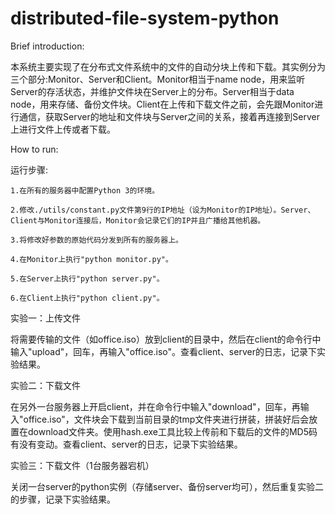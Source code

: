 # distributed-file-system-python
Brief introduction:

本系统主要实现了在分布式文件系统中的文件的自动分块上传和下载。其实例分为三个部分:Monitor、Server和Client。Monitor相当于name node，用来监听Server的存活状态，并维护文件块在Server上的分布。Server相当于data node，用来存储、备份文件块。Client在上传和下载文件之前，会先跟Monitor进行通信，获取Server的地址和文件块与Server之间的关系，接着再连接到Server上进行文件上传或者下载。


How to run:

运行步骤:

    1.在所有的服务器中配置Python 3的环境。
    
    2.修改./utils/constant.py文件第9行的IP地址（设为Monitor的IP地址）。Server、Client与Monitor连接后，Monitor会记录它们的IP并且广播给其他机器。
    
    3.将修改好参数的原始代码分发到所有的服务器上。
    
    4.在Monitor上执行"python monitor.py"。
    
    5.在Server上执行"python server.py"。
    
    6.在Client上执行"python client.py"。

实验一：上传文件

将需要传输的文件（如office.iso）放到client的目录中，然后在client的命令行中输入"upload"，回车，再输入"office.iso"。查看client、server的日志，记录下实验结果。

实验二：下载文件

在另外一台服务器上开启client，并在命令行中输入"download"，回车，再输入"office.iso"，文件块会下载到当前目录的tmp文件夹进行拼装，拼装好后会放置在download文件夹。使用hash.exe工具比较上传前和下载后的文件的MD5码有没有变动。查看client、server的日志，记录下实验结果。

实验三：下载文件（1台服务器宕机）

关闭一台server的python实例（存储server、备份server均可），然后重复实验二的步骤，记录下实验结果。
